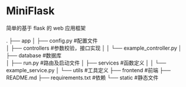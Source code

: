 # MiniFlask
简单的基于 flask 的 web 应用框架

.
├── app
│   ├── config.py                                           #配置文件     
│   ├── controllers                                         #参数校验，接口实现
│   │   └── example_controller.py
│   ├── database                                            #数据库      
│   ├── run.py                                              #路由及启动文件
│   ├── services                                            #函数定义
│   │   └── example_service.py
│   └── utils                                               #工具定义
├── frontend                                                #前端
├── README.md
├── requirements.txt                                        #依赖
└── static                                                  #静态文件
